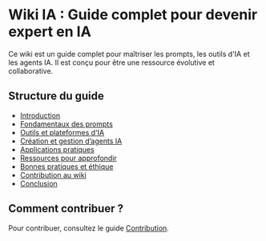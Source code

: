 # Wiki IA : Guide complet pour devenir expert en IA

Ce wiki est un guide complet pour maîtriser les prompts, les outils d'IA et les agents IA. Il est conçu pour
être une ressource évolutive et collaborative.

## Structure du guide

- [Introduction](guide/1-introduction.md)
- [Fondamentaux des prompts](guide/2-prompts.md)
- [Outils et plateformes d'IA](guide/3-outils-ia.md)
- [Création et gestion d’agents IA](guide/4-agents-ia.md)
- [Applications pratiques](guide/5-applications.md)
- [Ressources pour approfondir](guide/6-ressources.md)
- [Bonnes pratiques et éthique](guide/7-ethique.md)
- [Contribution au wiki](guide/8-contribution.md)
- [Conclusion](guide/9-conclusion.md)


## Comment contribuer ?

Pour contribuer, consultez le guide [Contribution](guide/8-contribution.md).
